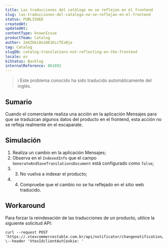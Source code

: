 ```yaml
---
title: Las traducciones del catálogo no se reflejan en el frontend
slug: las-traducciones-del-catalogo-no-se-reflejan-en-el-frontend
status: PUBLISHED
createdAt: 
updatedAt: 
contentType: knownIssue
productTeam: Catalog
author: 2mXZkbi0oi061KicTExNjo
tag: Catalog
slugEN: catalog-translations-not-reflecting-on-the-frontend
locale: es
kiStatus: Backlog
internalReference: 861892
---
```


>ℹ️ Este problema conocido ha sido traducido automáticamente del inglés.

## Sumario


Cuando el comerciante realiza una acción en la aplicación Mensajes para que se traduzcan algunos datos del producto en el frontend, esta acción no se refleja realmente en el escaparate.

## Simulación



1. Realiza un cambio en la aplicación Mensajes;
2. Observa en el `IndexedInfo` que el campo `GenerateAndSaveTranslationsDocument` está configurado como `false`;
3. 3. No vuelva a indexar el producto;
4. 4. Compruebe que el cambio no se ha reflejado en el sitio web traducido.

## Workaround


Para forzar la reindexación de las traducciones de un producto, utilice la siguiente solicitud API:

    curl --request POST 'https://.vtexcommercestable.com.br/api/notificator/changenotification//translation' \--header 'VtexIdclientAutCookie: '



